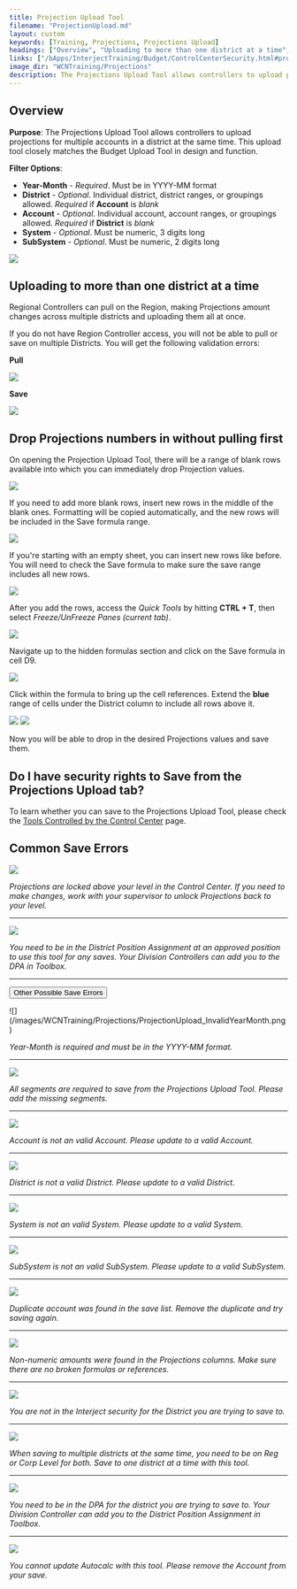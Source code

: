 ```yaml
---
title: Projection Upload Tool
filename: "ProjectionUpload.md"
layout: custom
keywords: [Training, Projections, Projections Upload]
headings: ["Overview", "Uploading to more than one district at a time", "Drop Projections numbers in without pulling first", "Do I have security rights to Save from the Projections Upload tab?", "Common Save Errors"]
links: ["/bApps/InterjectTraining/Budget/ControlCenterSecurity.html#projections-tools-and-the-control-center"]
image_dir: "WCNTraining/Projections"
description: The Projections Upload Tool allows controllers to upload projections for multiple accounts in a district at the same time. This upload tool closely matches the Budget Upload Tool in design and function.
---
```


## Overview

**Purpose**: The Projections Upload Tool allows controllers to upload projections for multiple accounts in a district at the same time. This upload tool closely matches the Budget Upload Tool in design and function.

**Filter Options**:

* **Year-Month** - *Required*. Must be in YYYY-MM format
* **District** - *Optional*. Individual district, district ranges, or groupings allowed. *Required* if **Account** is *blank*
* **Account** - *Optional*. Individual account, account ranges, or groupings allowed. *Required* if **District** is *blank*
* **System** - *Optional*. Must be numeric, 3 digits long
* **SubSystem** - *Optional*. Must be numeric, 2 digits long

![](/images/WCNTraining/Projections/ProjectionUpload_FullView.png)

## Uploading to more than one district at a time

Regional Controllers can pull on the Region, making Projections amount changes across multiple districts and uploading them all at once.

If you do not have Region Controller access, you will not be able to pull or save on multiple Districts. You will get the following validation errors:

**Pull**

![](/images/WCNTraining/Projections/ProjectionUpload_MultipleDistrictsPull.png)

**Save**

![](/images/WCNTraining/Projections/ProjectionUpload_MultipleDistrictsSave.png)

## Drop Projections numbers in without pulling first

On opening the Projection Upload Tool, there will be a range of blank rows available into which you can immediately drop Projection values. 

![](/images/WCNTraining/Projections/ProjectionUpload_BlankRowsDefault.png)

If you need to add more blank rows, insert new rows in the middle of the blank ones. Formatting will be copied automatically, and the new rows will be included in the Save formula range.

![](/images/WCNTraining/Projections/ProjectionUpload_InsertNewRowsMiddle.png)

If you're starting with an empty sheet, you can insert new rows like before. You will need to check the Save formula to make sure the save range includes all new rows.

![](/images/WCNTraining/Projections/ProjectionUpload_InsertNewRowsFromEmpty.png)

After you add the rows, access the *Quick Tools* by hitting **CTRL + T**, then select *Freeze/UnFreeze Panes (current tab)*.

![](/images/WCNTraining/Projections/ProjectionUpload_QuickTools.png)

Navigate up to the hidden formulas section and click on the Save formula in cell D9.

![](/images/WCNTraining/Projections/ProjectionUpload_SaveFormula.png)

Click within the formula to bring up the cell references. Extend the **blue** range of cells under the District column to include all rows above it.

![](/images/WCNTraining/Projections/ProjectionUpload_SmallSaveRange.png)
![](/images/WCNTraining/Projections/ProjectionUpload_BigSaveRange.png)

Now you will be able to drop in the desired Projections values and save them.

## Do I have security rights to Save from the Projections Upload tab?

To learn whether you can save to the Projections Upload Tool, please check the [Tools Controlled by the Control Center](/bApps/InterjectTraining/Budget/ControlCenterSecurity.html#projections-tools-and-the-control-center) page.

## Common Save Errors

![](/images/WCNTraining/Projections/ProjectionUpload_LockLevelError.png)

*Projections are locked above your level in the Control Center. If you need to make changes, work with your supervisor to unlock Projections back to your level.*

___
![](/images/WCNTraining/Projections/ProjectionUpload_DPAError.png)

*You need to be in the District Position Assignment at an approved position to use this tool for any saves. Your Division Controllers can add you to the DPA in Toolbox.*

___
<button class="collapsible">Other Possible Save Errors</button>
<div markdown="1" class="panel">
![](/images/WCNTraining/Projections/ProjectionUpload_InvalidYearMonth.png)

*Year-Month is required and must be in the YYYY-MM format.*
        
___
![](/images/WCNTraining/Projections/ProjectionUpload_IncompleteGLString.png)

*All segments are required to save from the Projections Upload Tool. Please add the missing segments.*

___
![](/images/WCNTraining/Projections/ProjectionUpload_InvalidAccount.png)

*Account is not an valid Account. Please update to a valid Account.*
        
___
![](/images/WCNTraining/Projections/ProjectionUpload_InvalidDistrict.png)

*District is not a valid District. Please update to a valid District.*

___
![](/images/WCNTraining/Projections/ProjectionUpload_InvalidSystem.png)

*System is not an valid System. Please update to a valid System.*
        
___
![](/images/WCNTraining/Projections/ProjectionUpload_InvalidSubSystem.png)

*SubSystem is not an valid SubSystem. Please update to a valid SubSystem.*

___
![](/images/WCNTraining/Projections/ProjectionUpload_DuplicateAccount.png)

*Duplicate account was found in the save list. Remove the duplicate and try saving again.*
        
___
![](/images/WCNTraining/Projections/ProjectionUpload_InvalidAmount.png)

*Non-numeric amounts were found in the Projections columns. Make sure there are no broken formulas or references.*

___
![](/images/WCNTraining/Projections/ProjectionUpload_DistrictNotinRightsRow.png)

*You are not in the Interject security for the District you are trying to save to.*

___
![](/images/WCNTraining/Projections/ProjectionUpload_RegCorpMultipleDistrictError.png)

*When saving to multiple districts at the same time, you need to be on Reg or Corp Level for both. Save to one district at a time with this tool.*
        
___
![](/images/WCNTraining/Projections/ProjectionUpload_NotinDPAforDistrict.png)

*You need to be in the DPA for the district you are trying to save to. Your Division Controller can add you to the District Position Assignment in Toolbox.*

___
![](/images/WCNTraining/Projections/ProjectionUpload_CannotUpdateAutocalcs.png)

*You cannot update Autocalc with this tool. Please remove the Account from your save.*
        
</div>
